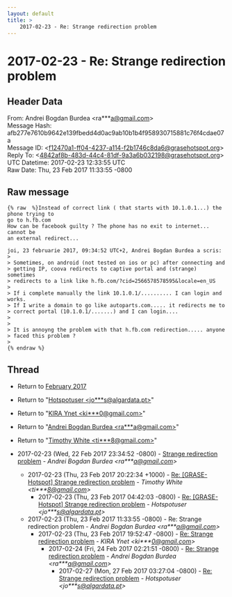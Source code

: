 ```yaml
---
layout: default
title: >
    2017-02-23 - Re: Strange redirection problem
---
```


# 2017-02-23 - Re: Strange redirection problem

## Header Data

From: Andrei Bogdan Burdea \<ra***a@gmail.com\><br>
Message Hash: afb277e7610b9642e139fbedd4d0ac9ab10b1b4f958930715881c76f4cdae07a<br>
Message ID: \<f12470a1-ff04-4237-a114-f2b1746c8da6@grasehotspot.org\><br>
Reply To: \<4842af8b-483d-44c4-81df-9a3a6b032198@grasehotspot.org\><br>
UTC Datetime: 2017-02-23 12:33:55 UTC<br>
Raw Date: Thu, 23 Feb 2017 11:33:55 -0800<br>

## Raw message

```
{% raw  %}Instead of correct link ( that starts with 10.1.0.1...) the phone trying to 
go to h.fb.com
How can be facebook guilty ? The phone has no exit to internet... cannot be 
an external redirect...

joi, 23 februarie 2017, 09:34:52 UTC+2, Andrei Bogdan Burdea a scris:
>
> Sometimes, on android (not tested on ios or pc) after connecting and 
> getting IP, coova redirects to captive portal and (strange) sometimes 
> redirects to a link like h.fb.com/?cid=2566578578595&locale=en_US
>
> If i complete manually the link 10.1.0.1/.......... I can login and works.
> If I write a domain to go like autoparts.com..... it redirects me to 
> correct portal (10.1.0.1/.......) and I can login....
>
>
> It is annoyng the problem with that h.fb.com redirection..... anyone 
> faced this problem ?
>
{% endraw %}
```

## Thread

+ Return to [February 2017](/archive/2017/02)

+ Return to "[Hotspotuser <jo***s<span>@</span>algardata.pt>](/authors/jo___s_at_algardata_pt)"
+ Return to "[KIRA Ynet <ki***0<span>@</span>gmail.com>](/authors/ki___0_at_gmail_com)"
+ Return to "[Andrei Bogdan Burdea <ra***a<span>@</span>gmail.com>](/authors/ra___a_at_gmail_com)"
+ Return to "[Timothy White <ti***8<span>@</span>gmail.com>](/authors/ti___8_at_gmail_com)"

+ 2017-02-23 (Wed, 22 Feb 2017 23:34:52 -0800) - [Strange redirection problem](/archive/2017/02/bcee3c77301ae23ce284e92f67682f8f05d98ad53917975c0dcf9b245bf84a57) - _Andrei Bogdan Burdea \<ra***a@gmail.com\>_
  + 2017-02-23 (Thu, 23 Feb 2017 20:22:34 +1000) - [Re: [GRASE-Hotspot] Strange redirection problem](/archive/2017/02/df92342ae099de5b039fd373c7e5a525f31cac310b7cef7175c1d475c5fe19bc) - _Timothy White \<ti***8@gmail.com\>_
    + 2017-02-23 (Thu, 23 Feb 2017 04:42:03 -0800) - [Re: [GRASE-Hotspot] Strange redirection problem](/archive/2017/02/4254ebe259dfb204335d6c61294290252d6311b23ba4680ab91064c6c6f8e06d) - _Hotspotuser \<jo***s@algardata.pt\>_
  + 2017-02-23 (Thu, 23 Feb 2017 11:33:55 -0800) - Re: Strange redirection problem - _Andrei Bogdan Burdea \<ra***a@gmail.com\>_
    + 2017-02-23 (Thu, 23 Feb 2017 19:52:47 -0800) - [Re: Strange redirection problem](/archive/2017/02/3b4d46db11ed275500b16f31ecfd018c6c536365fba9365e0812dd6e1715e3fb) - _KIRA Ynet \<ki***0@gmail.com\>_
      + 2017-02-24 (Fri, 24 Feb 2017 02:21:51 -0800) - [Re: Strange redirection problem](/archive/2017/02/fb128a5564ebf8586fb5f9783a3a789bb515726bedb4a96f994553f736c066a8) - _Andrei Bogdan Burdea \<ra***a@gmail.com\>_
        + 2017-02-27 (Mon, 27 Feb 2017 03:27:04 -0800) - [Re: Strange redirection problem](/archive/2017/02/4f03d298805d36990111f005b476c398a593e9d9b4081d999f8ebf4c25e98cfe) - _Hotspotuser \<jo***s@algardata.pt\>_

